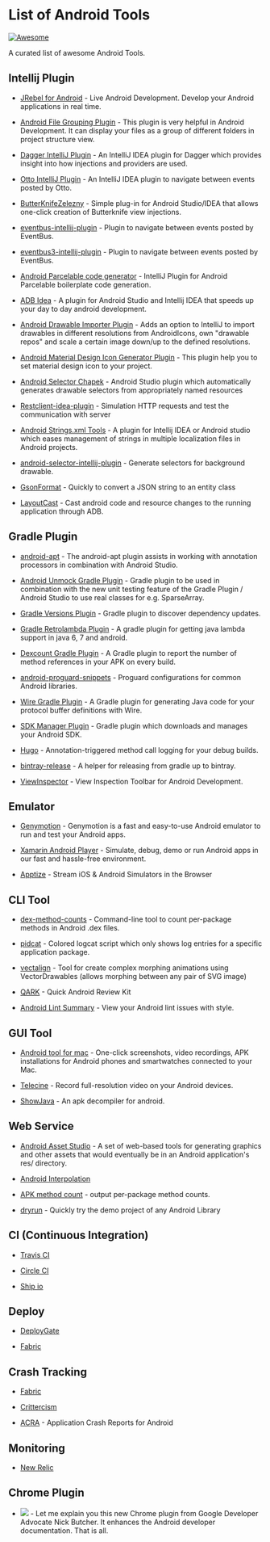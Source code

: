 # List of Android Tools
[![Awesome](https://cdn.rawgit.com/sindresorhus/awesome/d7305f38d29fed78fa85652e3a63e154dd8e8829/media/badge.svg)](https://github.com/wasabeef/awesome-android-tools)

A curated list of awesome Android Tools.

## Intellij Plugin
- [JRebel for Android](http://zeroturnaround.com/software/jrebel-for-android/) - Live Android Development. Develop your Android applications in real time.

- [Android File Grouping Plugin](https://github.com/dmytrodanylyk/folding-plugin) - This plugin is very helpful in Android Development. It can display your files as a group of different folders in project structure view.

- [Dagger IntelliJ Plugin](https://github.com/square/dagger-intellij-plugin) - An IntelliJ IDEA plugin for Dagger which provides insight into how injections and providers are used.

- [Otto IntelliJ Plugin](https://github.com/square/otto-intellij-plugin) - An IntelliJ IDEA plugin to navigate between events posted by Otto.

- [ButterKnifeZelezny](https://github.com/avast/android-butterknife-zelezny) - Simple plug-in for Android Studio/IDEA that allows one-click creation of Butterknife view injections.

- [eventbus-intellij-plugin](https://github.com/kgmyshin/eventbus-intellij-plugin) - Plugin to navigate between events posted by EventBus.

- [eventbus3-intellij-plugin](https://github.com/kgmyshin/eventbus3-intellij-plugin) - Plugin to navigate between events posted by EventBus.

- [Android Parcelable code generator](https://github.com/mcharmas/android-parcelable-intellij-plugin) - IntelliJ Plugin for Android Parcelable boilerplate code generation.

- [ADB Idea](https://github.com/pbreault/adb-idea) - A plugin for Android Studio and Intellij IDEA that speeds up your day to day android development.

- [Android Drawable Importer Plugin](https://github.com/winterDroid/android-drawable-importer-intellij-plugin) - Adds an option to IntelliJ to import drawables in different resolutions from AndroidIcons, own "drawable repos" and scale a certain image down/up to the defined resolutions.

- [Android Material Design Icon Generator Plugin](https://github.com/konifar/android-material-design-icon-generator-plugin) - This plugin help you to set material design icon to your project.

- [Android Selector Chapek](https://github.com/inmite/android-selector-chapek) - Android Studio plugin which automatically generates drawable selectors from appropriately named resources

- [Restclient-idea-plugin](https://code.google.com/p/restclient-idea-plugin/) - Simulation HTTP requests and test the communication with server

- [Android Strings.xml Tools](https://github.com/constantine-ivanov/strings-xml-tools) - A plugin for Intellij IDEA or Android studio which eases management of strings in multiple localization files in Android projects.

- [android-selector-intellij-plugin](https://github.com/importre/android-selector-intellij-plugin) - Generate selectors for background drawable.

- [GsonFormat](https://github.com/zzz40500/GsonFormat) - Quickly to convert a JSON string to an entity class

- [LayoutCast](https://github.com/mmin18/LayoutCast) - Cast android code and resource changes to the running application through ADB.

## Gradle Plugin
- [android-apt](https://bitbucket.org/hvisser/android-apt) - The android-apt plugin assists in working with annotation processors in combination with Android Studio.

- [Android Unmock Gradle Plugin](https://github.com/bjoernQ/unmock-plugin) - Gradle plugin to be used in combination with the new unit testing feature of the Gradle Plugin / Android Studio to use real classes for e.g. SparseArray.

- [Gradle Versions Plugin](https://github.com/ben-manes/gradle-versions-plugin) - Gradle plugin to discover dependency updates.

- [Gradle Retrolambda Plugin](https://github.com/evant/gradle-retrolambda) - A gradle plugin for getting java lambda support in java 6, 7 and android.

- [Dexcount Gradle Plugin](https://github.com/KeepSafe/dexcount-gradle-plugin) - A Gradle plugin to report the number of method references in your APK on every build.

- [android-proguard-snippets](https://github.com/krschultz/android-proguard-snippets) - Proguard configurations for common Android libraries.

- [Wire Gradle Plugin](https://github.com/square/wire-gradle-plugin) - A Gradle plugin for generating Java code for your protocol buffer definitions with Wire.

- [SDK Manager Plugin](https://github.com/JakeWharton/sdk-manager-plugin) - Gradle plugin which downloads and manages your Android SDK.

- [Hugo](https://github.com/JakeWharton/hugo) - Annotation-triggered method call logging for your debug builds.

- [bintray-release](https://github.com/novoda/bintray-release) - A helper for releasing from gradle up to bintray.

- [ViewInspector](https://github.com/xfumihiro/ViewInspector) - View Inspection Toolbar for Android Development.

## Emulator
- [Genymotion](https://www.genymotion.com/) - Genymotion is a fast and easy-to-use Android emulator to run and test your Android apps.

- [Xamarin Android Player](https://xamarin.com/android-player) - Simulate, debug, demo or run Android apps in
our fast and hassle-free environment.

- [Apptize](https://appetize.io/) - Stream iOS & Android Simulators in the Browser

## CLI Tool
- [dex-method-counts](https://github.com/mihaip/dex-method-counts) -  Command-line tool to count per-package methods in Android .dex files.

- [pidcat](https://github.com/JakeWharton/pidcat) - Colored logcat script which only shows log entries for a specific application package.

- [vectalign](https://github.com/bonnyfone/vectalign) - Tool for create complex morphing animations using VectorDrawables (allows morphing between any pair of SVG image)

- [QARK](https://github.com/linkedin/qark) - Quick Android Review Kit

- [Android Lint Summary](https://github.com/passy/android-lint-summary) - View your Android lint issues with style.

## GUI Tool
- [Android tool for mac](https://github.com/mortenjust/androidtool-mac) - One-click screenshots, video recordings, APK installations for Android phones and smartwatches connected to your Mac.

- [Telecine](https://github.com/JakeWharton/Telecine) - Record full-resolution video on your Android devices.

- [ShowJava](https://github.com/niranjan94/show-java) - An apk decompiler for android.

## Web Service
- [Android Asset Studio](https://romannurik.github.io/AndroidAssetStudio/) - A set of web-based tools for generating graphics and other assets that would eventually be in an Android application's res/ directory.

- [Android Interpolation](https://dl.dropboxusercontent.com/u/6685256/AndroidInterpolation/index.html)

- [APK method count](http://inloop.github.io/apk-method-count/) - output per-package method counts.  

- [dryrun](https://github.com/cesarferreira/dryrun) - Quickly try the demo project of any Android Library

## CI (Continuous Integration)

- [Travis CI](https://travis-ci.org/)

- [Circle CI](https://circleci.com/)

- [Ship io](https://ship.io/)

## Deploy
- [DeployGate](https://deploygate.com)

- [Fabric](https://get.fabric.io/)

## Crash Tracking

- [Fabric](https://get.fabric.io/)

- [Crittercism](http://www.crittercism.com/)

- [ACRA](https://github.com/ACRA/acra) - Application Crash Reports for Android

## Monitoring

- [New Relic](https://newrelic.com/) 

## Chrome Plugin

- [![](./art/square_letmeexplainyou.jpg)](https://chrome.google.com/webstore/detail/letmeexplainyou/galbanndfflkpahaeilhhnojpdbjeoae) - Let me explain you this new Chrome plugin from Google Developer Advocate Nick Butcher. It enhances the Android developer documentation. That is all.

